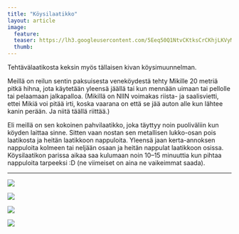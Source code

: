 ```yaml
---
title: "Köysilaatikko"
layout: article
image:
  feature:
  teaser: https://lh3.googleusercontent.com/5Eeq50Q1NtvCKtksCrCKhjLKVyMdprCBQrbnaIMo4Zg=w245
  thumb:
---
```


Tehtävälaatikosta keksin myös tällaisen kivan köysimuunnelman.

Meillä on reilun sentin paksuisesta veneköydestä tehty Mikille 20 metriä pitkä hihna, jota käytetään yleensä jäällä tai kun mennään uimaan tai pellolle tai pelaamaan jalkapalloa. (Mikillä on NIIN voimakas riista- ja saalisvietti, ettei Mikiä voi pitää irti, koska vaarana on että se jää auton alle kun lähtee kanin perään. Ja niitä täällä riittää.)

Eli meillä on sen kokoinen pahvilaatikko, joka täyttyy noin puoliväliin kun köyden laittaa sinne. Sitten vaan nostan sen metallisen lukko-osan pois laatikosta ja heitän laatikkoon nappuloita. Yleensä jaan kerta-annoksen nappuloita kolmeen tai neljään osaan ja heitän nappulat laatikkoon osissa. Köysilaatikon parissa aikaa saa kulumaan noin 10–15 minuuttia kun pihtaa nappuloita tarpeeksi :D (ne viimeiset on aina ne vaikeimmat saada).

---

![](https://lh3.googleusercontent.com/yCArB6roQ68dNPvo19fCThgEnb5nLwwmzblY1K6jmfw=w800)

![](https://lh3.googleusercontent.com/GsFjWLV5p4Iu2UYFK7FFPaCGgxugMA6jSoS_3o4S3bw=w800)

![](https://lh3.googleusercontent.com/9iREG1lw6tUAWvtZMfNPEGMu94it41t68BSyohPJBxM=w800)

![](https://lh3.googleusercontent.com/YswVQDHTxbO6j50fhvStUI0Fb13ICsGV8ug4XbfBZg=w800)
